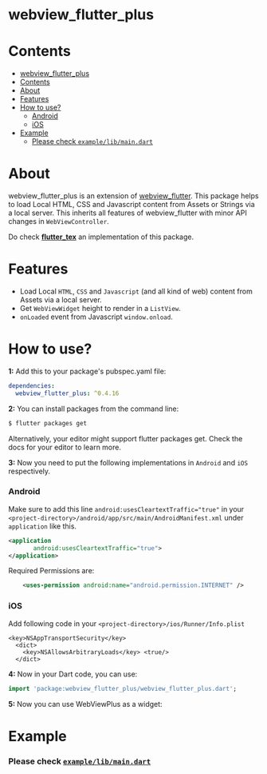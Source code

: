 # webview_flutter_plus

# Contents
- [webview\_flutter\_plus](#webview_flutter_plus)
- [Contents](#contents)
- [About](#about)
- [Features](#features)
- [How to use?](#how-to-use)
    - [Android](#android)
    - [iOS](#ios)
- [Example](#example)
    - [Please check `example/lib/main.dart`](#please-check-examplelibmaindart)

# About
webview_flutter_plus is an extension of [webview_flutter](https://pub.dartlang.org/packages/webview_flutter). This package helps to load Local HTML, CSS and Javascript content from Assets or Strings via a local server. This inherits all features of webview_flutter with minor API changes in `WebViewController`.

Do check [**flutter_tex**](https://pub.dartlang.org/packages/flutter_tex) an implementation of this package.

# Features
- Load Local `HTML`, `CSS` and `Javascript` (and all kind of web) content from Assets via a local server.
- Get `WebViewWidget` height to render in a `ListView`.
- `onLoaded` event from Javascript `window.onload`.

# How to use?
**1:** Add this to your package's pubspec.yaml file:

```yaml
dependencies:
  webview_flutter_plus: ^0.4.16
```

**2:** You can install packages from the command line:

```bash
$ flutter packages get
```

Alternatively, your editor might support flutter packages get. Check the docs for your editor to learn more.


**3:** Now you need to put the following implementations in `Android` and `iOS` respectively.

### Android
Make sure to add this line `android:usesCleartextTraffic="true"` in your `<project-directory>/android/app/src/main/AndroidManifest.xml` under `application` like this.
```xml
<application
       android:usesCleartextTraffic="true">
</application>
```

Required Permissions are:
```xml
    <uses-permission android:name="android.permission.INTERNET" />
```

### iOS
Add following code in your `<project-directory>/ios/Runner/Info.plist`
```plist
<key>NSAppTransportSecurity</key>
  <dict>
    <key>NSAllowsArbitraryLoads</key> <true/>
  </dict>
```

**4:** Now in your Dart code, you can use:

```dart
import 'package:webview_flutter_plus/webview_flutter_plus.dart'; 
```

**5:** Now you can use WebViewPlus as a widget:

# Example

### Please check [`example/lib/main.dart`](https://github.com/Shahxad-Akram/webview_flutter_plus/blob/master/example/lib/main.dart)